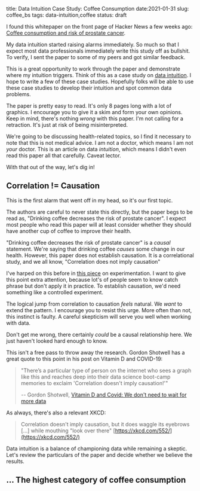 title: Data Intuition Case Study: Coffee Consumption
date:2021-01-31
slug: coffee_bs
tags: data-intuition,coffee
status: draft

I found this whitepaper on the front page of Hacker News a few weeks ago:
[Coffee consumption and risk of prostate cancer](https://bmjopen.bmj.com/content/11/2/e038902).

My data intuition started raising alarms immediately.
So much so that I expect 
most data professionals immediately write this study off as bullshit.
To verify, I sent the paper to some of my peers and got similar feedback.

This is a great opportunity to work through the paper 
and demonstrate where my intuition triggers.
Think of this as a case study on [data intuition](/data_intuition.html).
I hope to write a few of these case studies.
Hopefully folks will be able to use these case studies to 
develop their intuition and spot common data problems.

The paper is pretty easy to read. 
It's only 8 pages long with a lot of graphics.
I encourage you to give it a skim and form your own opinions.
Keep in mind, there's nothing *wrong* with this paper.
I'm not calling for a retraction.
It's just at risk of being misinterpreted.

We're going to be discussing health-related topics,
so I find it necessary to note that this is not medical advice.
I am not a doctor, which means I am not *your* doctor.
This is an article on data *intuition*,
which means I didn't even read this paper all that carefully.
Caveat lector.

With that out of the way, let's dig in!

## Correlation != Causation

This is the first alarm that went off in my head,
so it's our first topic.

The authors are careful to never state this directly,
but the paper begs to be read as,
"Drinking coffee decreases the risk of prostate cancer".
I expect most people who read this paper 
will at least consider whether they should have another cup of coffee
to improve their health.

"Drinking coffee decreases the risk of prostate cancer"
is a *causal* statement.
We're saying that drinking coffee *causes* some change in our health.
However, this paper does not establish causation.
It is a correlational study, and we all know,
"Correlation does not imply causation"

I've harped on this before in [this piece](/why_experiment.html) on experimentation.
I want to give this point extra attention,
because lot's of people seem to know catch phrase
but don't apply it in practice.
To establish causation, we'd need something like a controlled experiment.

The logical jump from correlation to causation *feels* natural.
We *want* to extend the pattern.
I encourage you to resist this urge. 
More often than not, this instinct is faulty.
A careful skepticism will serve you well when working with data.

Don't get me wrong, there certainly *could* be a causal relationship here.
We just haven't looked hard enough to know.

This isn't a free pass to throw away the research.
Gordon Shotwell has a great quote to this point
in his post on Vitamin D and COVID-19:

> "There’s a particular type of person on the internet 
> who sees a graph like this 
> and reaches deep into their data science boot-camp memories 
> to exclaim 'Correlation doesn't imply causation!'"
> 
> -- Gordon Shotwell, [Vitamin D and Covid: We don't need to wait for more data](https://shotwell.ca/posts/supplment_vitamin_d/)

As always, there's also a relevant XKCD:

> Correlation doesn't imply causation, 
> but it does waggle its eyebrows [...] while mouthing "look over there" 
> [https://xkcd.com/552/](https://xkcd.com/552/)

Data intuition is a balance of championing data while remaining a skeptic.
Let's review the particulars of the paper
and decide whether we believe the results.

## ... The highest category of coffee consumption
